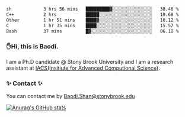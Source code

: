 <!--START_SECTION:waka-->

```txt
sh            3 hrs 56 mins   █████████▓░░░░░░░░░░░░░░░   38.46 %
C++           2 hrs           █████░░░░░░░░░░░░░░░░░░░░   19.68 %
Other         1 hr 51 mins    ████▓░░░░░░░░░░░░░░░░░░░░   18.12 %
C             1 hr 35 mins    ████░░░░░░░░░░░░░░░░░░░░░   15.57 %
Bash          37 mins         █▓░░░░░░░░░░░░░░░░░░░░░░░   06.18 %
```

<!--END_SECTION:waka-->

### ✋Hi, this is Baodi. 

I am a Ph.D candidate @ Stony Brook University and I am a research assistant at [IACS(Insitiute for Advanced Computional Science)](https://iacs.stonybrook.edu/).

### ✨ Contact ✨

You can contact me by [Baodi.Shan@stonybrook.edu](mailto:Baodi.Shan@stonybrook.edu)

[![Anurag's GitHub stats](https://github-readme-stats.vercel.app/api?username=lwshanbd&theme=jolly&show_icons=true&count_private=true&include_all_commits=true)](https://github.com/anuraghazra/github-readme-stats)



<!--
**lwshanbd/lwshanbd** is a ✨ _special_ ✨ repository because its `README.md` (this file) appears on your GitHub profile.

Here are some ideas to get you started:

- 🔭 I’m currently working on ...
- 🌱 I’m currently learning ...
- 👯 I’m looking to collaborate on ...
- 🤔 I’m looking for help with ...
- 💬 Ask me about ...
- 📫 How to reach me: ...
- 😄 Pronouns: ...
- ⚡ Fun fact: ...
-->
